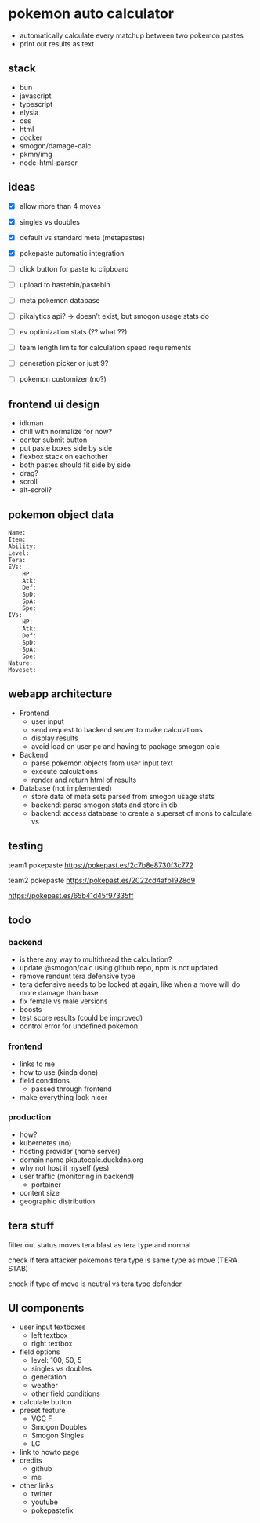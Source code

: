 # pokemon auto calculator
- automatically calculate every matchup between two pokemon pastes
- print out results as text

## stack
- bun
- javascript
- typescript
- elysia
- css
- html
- docker
- smogon/damage-calc
- pkmn/img
- node-html-parser


## ideas

- [x] allow more than 4 moves
- [x] singles vs doubles
- [x] default vs standard meta (metapastes)
- [x] pokepaste automatic integration
- [ ] click button for paste to clipboard
- [ ] upload to hastebin/pastebin
- [ ] meta pokemon database
- [ ] pikalytics api? -> doesn't exist, but smogon usage stats do
- [ ] ev optimization stats (?? what ??)
- [ ] team length limits for calculation speed requirements
- [ ] generation picker or just 9?
- [ ] pokemon customizer (no?)


## frontend ui design
- idkman
- chill with normalize for now?
- center submit button
- put paste boxes side by side
- flexbox stack on eachother
- both pastes should fit side by side
- drag?
- scroll
- alt-scroll?

## pokemon object data
```
Name:
Item:
Ability:
Level:
Tera:
EVs: 
	HP:
	Atk:
	Def:
	SpD:
	SpA:
	Spe:
IVs:
	HP:
	Atk:
	Def:
	SpD:
	SpA:
	Spe:
Nature:
Moveset:
```

## webapp architecture

- Frontend
	- user input
	- send request to backend server to make calculations
	- display results
	- avoid load on user pc and having to package smogon calc
- Backend
	- parse pokemon objects from user input text
	- execute calculations
	- render and return html of results
- Database (not implemented)
	- store data of meta sets parsed from smogon usage stats
	- backend: parse smogon stats and store in db
	- backend: access database to create a superset of mons to calculate vs
	

## testing
team1 pokepaste
https://pokepast.es/2c7b8e8730f3c772

team2 pokepaste
https://pokepast.es/2022cd4afb1928d9

https://pokepast.es/65b41d45f97335ff


## todo

### backend
- is there any way to multithread the calculation?
- update @smogon/calc using github repo, npm is not updated
- remove rendunt tera defensive type
- tera defensive needs to be looked at again, like when a move will do more damage than base
- fix female vs male versions
- boosts
- test score results (could be improved)
- control error for undefined pokemon


### frontend
- links to me
- how to use (kinda done)
- field conditions
	- passed through frontend
- make everything look nicer

### production
- how? 
- kubernetes (no)
- hosting provider (home server)
- domain name pkautocalc.duckdns.org
- why not host it myself (yes)
- user traffic (monitoring in backend)
	- portainer
- content size
- geographic distribution


## tera stuff
filter out status moves
tera blast as tera type and normal

check if tera attacker pokemons tera type is same type as move (TERA STAB) 

check if type of move is neutral vs tera type defender


## UI components
- user input textboxes
	- left textbox
	- right textbox
- field options
	- level: 100, 50, 5
	- singles vs doubles
	- generation
	- weather
	- other field conditions
- calculate button
- preset feature
	- VGC F
	- Smogon Doubles
	- Smogon Singles
	- LC
- link to howto page
- credits
	- github
	- me
- other links
	- twitter
	- youtube
	- pokepastefix

